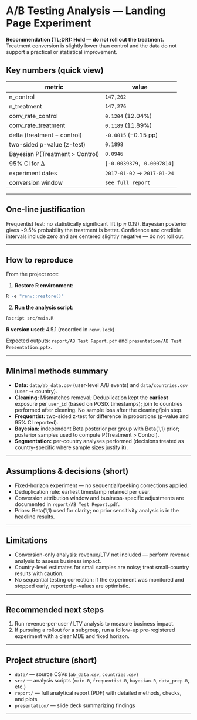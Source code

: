 # A/B Testing Analysis — Landing Page Experiment

**Recommendation (TL;DR):** **Hold — do not roll out the treatment.**\
Treatment conversion is slightly lower than control and the data do not support a practical or statistical improvement.

## Key numbers (quick view)

| metric                          | value                       |
| ------------------------------- | --------------------------- |
| n\_control                      | `147,202`                   |
| n\_treatment                    | `147,276`                   |
| conv\_rate\_control             | `0.1204` (12.04%)           |
| conv\_rate\_treatment           | `0.1189` (11.89%)           |
| delta (treatment − control)     | `-0.0015` (−0.15 pp)        |
| two-sided p-value (z-test)      | `0.1898`                    |
| Bayesian P(Treatment > Control) | `0.0946`                    |
| 95% CI for Δ                    | `[-0.0039379, 0.0007814]`   |
| experiment dates                | `2017-01-02` → `2017-01-24` |
| conversion window               | `see full report`           |

---

## One-line justification

Frequentist test: no statistically significant lift (p ≈ 0.19). Bayesian posterior gives \~9.5% probability the treatment is better. Confidence and credible intervals include zero and are centered slightly negative — do not roll out.

---

## How to reproduce

From the project root:

1. **Restore R environment**:
```r
R -e "renv::restore()"
``` 

2. **Run the analysis script**:
```bash
Rscript src/main.R
```

**R version used**: 4.5.1 (recorded in `renv.lock`)

Expected outputs: `report/AB Test Report.pdf` and `presentation/AB Test Presentation.pptx`.

---

## Minimal methods summary

- **Data:** `data/ab_data.csv` (user-level A/B events) and `data/countries.csv` (user → country).
- **Cleaning:** Mismatches removal; Deduplication kept the **earliest** exposure per `user_id` (based on POSIX timestamps); join to countries performed after cleaning. No sample loss after the cleaning/join step.
- **Frequentist:** two-sided z-test for difference in proportions (p-value and 95% CI reported).
- **Bayesian:** independent Beta posterior per group with Beta(1,1) prior; posterior samples used to compute P(Treatment > Control).
- **Segmentation:** per-country analyses performed (decisions treated as country-specific where sample sizes justify it).

---

## Assumptions & decisions (short)

- Fixed-horizon experiment — no sequential/peeking corrections applied.
- Deduplication rule: earliest timestamp retained per user.
- Conversion attribution window and business-specific adjustments are documented in `report/AB Test Report.pdf`.
- Priors: Beta(1,1) used for clarity; no prior sensitivity analysis is in the headline results.

---

## Limitations

- Conversion-only analysis: revenue/LTV not included — perform revenue analysis to assess business impact.
- Country-level estimates for small samples are noisy; treat small-country results with caution.
- No sequential testing correction: if the experiment was monitored and stopped early, reported p-values are optimistic.

---

## Recommended next steps

1. Run revenue-per-user / LTV analysis to measure business impact.
2. If pursuing a rollout for a subgroup, run a follow-up pre-registered experiment with a clear MDE and fixed horizon.

---

## Project structure (short)

- `data/` — source CSVs (`ab_data.csv`, `countries.csv`)
- `src/` — analysis scripts (`main.R`, `frequentist.R`, `bayesian.R`, `data_prep.R`, etc.)
- `report/` — full analytical report (PDF) with detailed methods, checks, and plots
- `presentation/` — slide deck summarizing findings

---
